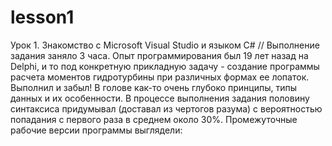 # lesson1
Урок 1. Знакомство с Microsoft Visual Studio и языком C#
// Выполнение задания заняло 3 часа. Опыт программирования был 19 лет назад на Delphi, 
и то под конкретную прикладную задачу - создание программы расчета 
моментов гидротурбины при различных формах ее лопаток. 
Выполнил и забыл! В голове как-то очень глубоко принципы, 
типы данных и их особенности. В процессе выполнения задания 
половину синтаксиса придумывал (доставал из чертогов разума) 
с вероятностью попадания с первого раза в среднем около 30%. 
Промежуточные рабочие версии программы выглядели: 